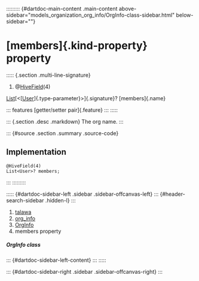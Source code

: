 ::::::::: {#dartdoc-main-content .main-content above-sidebar="models_organization_org_info/OrgInfo-class-sidebar.html" below-sidebar=""}
<div>

# [members]{.kind-property} property

</div>

::::: {.section .multi-line-signature}
<div>

1.  @[HiveField](https://pub.dev/documentation/hive/2.2.3/hive/HiveField-class.html)(4)

</div>

[List](https://api.flutter.dev/flutter/dart-core/List-class.html)[\<[[User](../../models_user_user_info/User-class.html)]{.type-parameter}\>]{.signature}?
[members]{.name}

::: features
[getter/setter pair]{.feature}
:::
:::::

::: {.section .desc .markdown}
The org name.
:::

::: {#source .section .summary .source-code}
## Implementation

``` language-dart
@HiveField(4)
List<User>? members;
```
:::
:::::::::

::::: {#dartdoc-sidebar-left .sidebar .sidebar-offcanvas-left}
::: {#header-search-sidebar .hidden-l}
:::

1.  [talawa](../../index.html)
2.  [org_info](../../models_organization_org_info/)
3.  [OrgInfo](../../models_organization_org_info/OrgInfo-class.html)
4.  members property

##### OrgInfo class

::: {#dartdoc-sidebar-left-content}
:::
:::::

::: {#dartdoc-sidebar-right .sidebar .sidebar-offcanvas-right}
:::
